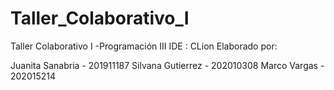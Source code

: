 # Taller_Colaborativo_I
Taller Colaborativo I -Programación III
IDE : CLion
Elaborado por:

Juanita Sanabria - 201911187
Silvana Gutierrez - 202010308
Marco Vargas - 202015214
